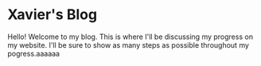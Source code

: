 # Xavier's Blog

Hello! Welcome to my blog. This is where I'll be discussing my progress on my website. I'll be sure to show as many steps as possible throughout my pogress.aaaaaa